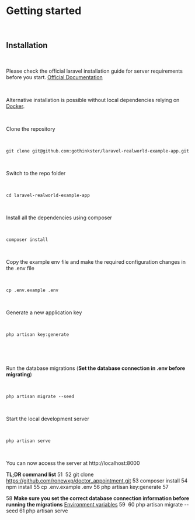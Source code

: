 # Getting started

​

## Installation

​

Please check the official laravel installation guide for server requirements before you start. [Official Documentation](https://laravel.com/docs/8.x)

​

Alternative installation is possible without local dependencies relying on [Docker](#docker). 

​

Clone the repository

​

    git clone git@github.com:gothinkster/laravel-realworld-example-app.git

​

Switch to the repo folder

​

    cd laravel-realworld-example-app

​

Install all the dependencies using composer

​

    composer install

​

Copy the example env file and make the required configuration changes in the .env file

​

    cp .env.example .env

​

Generate a new application key

​

    php artisan key:generate

​

​

Run the database migrations (**Set the database connection in .env before migrating**)

​

    php artisan migrate --seed

​

Start the local development server

​

    php artisan serve

​

You can now access the server at http://localhost:8000


**TL;DR command list**
51
​
52
    git clone https://github.com/ronewxp/doctor_appointment.git
53
    composer install
54
    npm install
55
    cp .env.example .env
56
    php artisan key:generate
57
    
58
**Make sure you set the correct database connection information before running the migrations** [Environment variables](#environment-variables)
59
​
60
    php artisan migrate --seed
61
    php artisan serve
